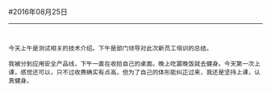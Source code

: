 #2016年08月25日
- - - - --
#
    今天上午是测试相关的技术介绍。下午是部门领导对此次新员工培训的总结。

    我被分到应用安全产品线，下午一直在收拾自己的桌面。晚上吃罢晚饭就去健身。今天第一次上课，感觉还可以，只不过收费确实有点高，但为了自己的体形能纠正过来，我还是坚持上课，认真健身。